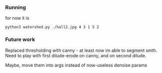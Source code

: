 ### Running 

for now it is 

```
python3 watershed.py ./hall2.jpg 4 3 1 5 2
```

### Future work

Replaced thresholding with canny - at least now im able to segment smth.
Need to play with first dilude-erode on canny, and on second dilude.

Maybe, move them into args instead of now-useless denoise params
